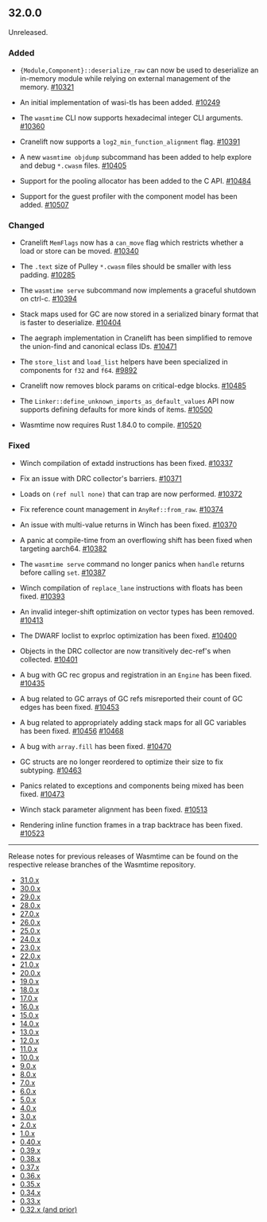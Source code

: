 ## 32.0.0

Unreleased.

### Added

* `{Module,Component}::deserialize_raw` can now be used to deserialize an
  in-memory module while relying on external management of the memory.
  [#10321](https://github.com/bytecodealliance/wasmtime/pull/10321)

* An initial implementation of wasi-tls has been added.
  [#10249](https://github.com/bytecodealliance/wasmtime/pull/10249)

* The `wasmtime` CLI now supports hexadecimal integer CLI arguments.
  [#10360](https://github.com/bytecodealliance/wasmtime/pull/10360)

* Cranelift now supports a `log2_min_function_alignment` flag.
  [#10391](https://github.com/bytecodealliance/wasmtime/pull/10391)

* A new `wasmtime objdump` subcommand has been added to help explore and debug
  `*.cwasm` files.
  [#10405](https://github.com/bytecodealliance/wasmtime/pull/10405)

* Support for the pooling allocator has been added to the C API.
  [#10484](https://github.com/bytecodealliance/wasmtime/pull/10484)

* Support for the guest profiler with the component model has been added.
  [#10507](https://github.com/bytecodealliance/wasmtime/pull/10507)

### Changed

* Cranelift `MemFlags` now has a `can_move` flag which restricts whether a load
  or store can be moved.
  [#10340](https://github.com/bytecodealliance/wasmtime/pull/10340)

* The `.text` size of Pulley `*.cwasm` files should be smaller with less
  padding.
  [#10285](https://github.com/bytecodealliance/wasmtime/pull/10285)

* The `wasmtime serve` subcommand now implements a graceful shutdown on ctrl-c.
  [#10394](https://github.com/bytecodealliance/wasmtime/pull/10394)

* Stack maps used for GC are now stored in a serialized binary format that is
  faster to deserialize.
  [#10404](https://github.com/bytecodealliance/wasmtime/pull/10404)

* The aegraph implementation in Cranelift has been simplified to remove the
  union-find and canonical eclass IDs.
  [#10471](https://github.com/bytecodealliance/wasmtime/pull/10471)

* The `store_list` and `load_list` helpers have been specialized in components
  for `f32` and `f64`.
  [#9892](https://github.com/bytecodealliance/wasmtime/pull/9892)

* Cranelift now removes block params on critical-edge blocks.
  [#10485](https://github.com/bytecodealliance/wasmtime/pull/10485)

* The `Linker::define_unknown_imports_as_default_values` API now supports
  defining defaults for more kinds of items.
  [#10500](https://github.com/bytecodealliance/wasmtime/pull/10500)

* Wasmtime now requires Rust 1.84.0 to compile.
  [#10520](https://github.com/bytecodealliance/wasmtime/pull/10520)

### Fixed

* Winch compilation of extadd instructions has been fixed.
  [#10337](https://github.com/bytecodealliance/wasmtime/pull/10337)

* Fix an issue with DRC collector's barriers.
  [#10371](https://github.com/bytecodealliance/wasmtime/pull/10371)

* Loads on `(ref null none)` that can trap are now performed.
  [#10372](https://github.com/bytecodealliance/wasmtime/pull/10372)

* Fix reference count management in `AnyRef::from_raw`.
  [#10374](https://github.com/bytecodealliance/wasmtime/pull/10374)

* An issue with multi-value returns in Winch has been fixed.
  [#10370](https://github.com/bytecodealliance/wasmtime/pull/10370)

* A panic at compile-time from an overflowing shift has been fixed when
  targeting aarch64.
  [#10382](https://github.com/bytecodealliance/wasmtime/pull/10382)

* The `wasmtime serve` command no longer panics when `handle` returns before
  calling `set`.
  [#10387](https://github.com/bytecodealliance/wasmtime/pull/10387)

* Winch compilation of `replace_lane` instructions with floats has been fixed.
  [#10393](https://github.com/bytecodealliance/wasmtime/pull/10393)

* An invalid integer-shift optimization on vector types has been removed.
  [#10413](https://github.com/bytecodealliance/wasmtime/pull/10413)

* The DWARF loclist to exprloc optimization has been fixed.
  [#10400](https://github.com/bytecodealliance/wasmtime/pull/10400)

* Objects in the DRC collector are now transitively dec-ref's when collected.
  [#10401](https://github.com/bytecodealliance/wasmtime/pull/10401)

* A bug with GC rec gropus and registration in an `Engine` has been fixed.
  [#10435](https://github.com/bytecodealliance/wasmtime/pull/10435)

* A bug related to GC arrays of GC refs misreported their count of GC edges has
  been fixed.
  [#10453](https://github.com/bytecodealliance/wasmtime/pull/10453)

* A bug related to appropriately adding stack maps for all GC variables has been
  fixed.
  [#10456](https://github.com/bytecodealliance/wasmtime/pull/10456)
  [#10468](https://github.com/bytecodealliance/wasmtime/pull/10468)

* A bug with `array.fill` has been fixed.
  [#10470](https://github.com/bytecodealliance/wasmtime/pull/10470)

* GC structs are no longer reordered to optimize their size to fix subtyping.
  [#10463](https://github.com/bytecodealliance/wasmtime/pull/10463)

* Panics related to exceptions and components being mixed has been fixed.
  [#10473](https://github.com/bytecodealliance/wasmtime/pull/10473)

* Winch stack parameter alignment has been fixed.
  [#10513](https://github.com/bytecodealliance/wasmtime/pull/10513)

* Rendering inline function frames in a trap backtrace has been fixed.
  [#10523](https://github.com/bytecodealliance/wasmtime/pull/10523)

--------------------------------------------------------------------------------

Release notes for previous releases of Wasmtime can be found on the respective
release branches of the Wasmtime repository.

<!-- ARCHIVE_START -->
* [31.0.x](https://github.com/bytecodealliance/wasmtime/blob/release-31.0.0/RELEASES.md)
* [30.0.x](https://github.com/bytecodealliance/wasmtime/blob/release-30.0.0/RELEASES.md)
* [29.0.x](https://github.com/bytecodealliance/wasmtime/blob/release-29.0.0/RELEASES.md)
* [28.0.x](https://github.com/bytecodealliance/wasmtime/blob/release-28.0.0/RELEASES.md)
* [27.0.x](https://github.com/bytecodealliance/wasmtime/blob/release-27.0.0/RELEASES.md)
* [26.0.x](https://github.com/bytecodealliance/wasmtime/blob/release-26.0.0/RELEASES.md)
* [25.0.x](https://github.com/bytecodealliance/wasmtime/blob/release-25.0.0/RELEASES.md)
* [24.0.x](https://github.com/bytecodealliance/wasmtime/blob/release-24.0.0/RELEASES.md)
* [23.0.x](https://github.com/bytecodealliance/wasmtime/blob/release-23.0.0/RELEASES.md)
* [22.0.x](https://github.com/bytecodealliance/wasmtime/blob/release-22.0.0/RELEASES.md)
* [21.0.x](https://github.com/bytecodealliance/wasmtime/blob/release-21.0.0/RELEASES.md)
* [20.0.x](https://github.com/bytecodealliance/wasmtime/blob/release-20.0.0/RELEASES.md)
* [19.0.x](https://github.com/bytecodealliance/wasmtime/blob/release-19.0.0/RELEASES.md)
* [18.0.x](https://github.com/bytecodealliance/wasmtime/blob/release-18.0.0/RELEASES.md)
* [17.0.x](https://github.com/bytecodealliance/wasmtime/blob/release-17.0.0/RELEASES.md)
* [16.0.x](https://github.com/bytecodealliance/wasmtime/blob/release-16.0.0/RELEASES.md)
* [15.0.x](https://github.com/bytecodealliance/wasmtime/blob/release-15.0.0/RELEASES.md)
* [14.0.x](https://github.com/bytecodealliance/wasmtime/blob/release-14.0.0/RELEASES.md)
* [13.0.x](https://github.com/bytecodealliance/wasmtime/blob/release-13.0.0/RELEASES.md)
* [12.0.x](https://github.com/bytecodealliance/wasmtime/blob/release-12.0.0/RELEASES.md)
* [11.0.x](https://github.com/bytecodealliance/wasmtime/blob/release-11.0.0/RELEASES.md)
* [10.0.x](https://github.com/bytecodealliance/wasmtime/blob/release-10.0.0/RELEASES.md)
* [9.0.x](https://github.com/bytecodealliance/wasmtime/blob/release-9.0.0/RELEASES.md)
* [8.0.x](https://github.com/bytecodealliance/wasmtime/blob/release-8.0.0/RELEASES.md)
* [7.0.x](https://github.com/bytecodealliance/wasmtime/blob/release-7.0.0/RELEASES.md)
* [6.0.x](https://github.com/bytecodealliance/wasmtime/blob/release-6.0.0/RELEASES.md)
* [5.0.x](https://github.com/bytecodealliance/wasmtime/blob/release-5.0.0/RELEASES.md)
* [4.0.x](https://github.com/bytecodealliance/wasmtime/blob/release-4.0.0/RELEASES.md)
* [3.0.x](https://github.com/bytecodealliance/wasmtime/blob/release-3.0.0/RELEASES.md)
* [2.0.x](https://github.com/bytecodealliance/wasmtime/blob/release-2.0.0/RELEASES.md)
* [1.0.x](https://github.com/bytecodealliance/wasmtime/blob/release-1.0.0/RELEASES.md)
* [0.40.x](https://github.com/bytecodealliance/wasmtime/blob/release-0.40.0/RELEASES.md)
* [0.39.x](https://github.com/bytecodealliance/wasmtime/blob/release-0.39.0/RELEASES.md)
* [0.38.x](https://github.com/bytecodealliance/wasmtime/blob/release-0.38.0/RELEASES.md)
* [0.37.x](https://github.com/bytecodealliance/wasmtime/blob/release-0.37.0/RELEASES.md)
* [0.36.x](https://github.com/bytecodealliance/wasmtime/blob/release-0.36.0/RELEASES.md)
* [0.35.x](https://github.com/bytecodealliance/wasmtime/blob/release-0.35.0/RELEASES.md)
* [0.34.x](https://github.com/bytecodealliance/wasmtime/blob/release-0.34.0/RELEASES.md)
* [0.33.x](https://github.com/bytecodealliance/wasmtime/blob/release-0.33.0/RELEASES.md)
* [0.32.x (and prior)](https://github.com/bytecodealliance/wasmtime/blob/release-0.32.0/RELEASES.md)
